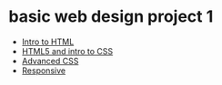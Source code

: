 # basic web design project 1


<ul> 
    <li><a href="intro_to_html/index.html" target="_blank">Intro to HTML</a></li>
    <li><a href="HTML5_CSS/index.html" target="_blank">HTML5 and intro to CSS</a></li>
    <li><a href="adv_css/index.html" target="_blank">Advanced CSS</a></li>
    <li><a href="responsive/index.html" target="_blank">Responsive</a></li>
</ul>